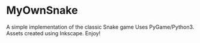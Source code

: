 # MyOwnSnake
A simple implementation of the classic Snake game
Uses PyGame/Python3.
Assets created using Inkscape.
Enjoy!
